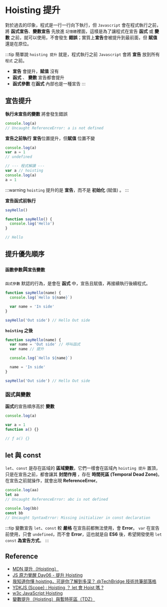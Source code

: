 # Hoisting 提升

對於過去的印象，程式是一行一行向下執行，但 `Javascript` 會在程式執行之前，將 **函式宣告**、**變數宣告** 先放進 `記憶體`裡面，這樣是為了讓程式在宣告 **函式** 或 **變數** 之前，就可以使用，不會發生 **錯誤**；實質上**宣告**會被提升到最前面，但 **賦值** 還是在原位。

:::tip 簡單說
`hoisting 提升` 就是，程式執行之前 `Javascript` 會將 **宣告** 放到所有 `程式` 之前。

- **宣告** 會提升，**賦值** 沒有
- **函式** 、 **變數** 宣告都會提升
- **函式參數** 在**函式** 內部也是一種宣告
  :::

## 宣告提升

**執行未宣告的變數** 將會發生錯誤

```js
console.log(a)
// Uncaught ReferenceError: a is not defined
```

**宣告之前執行** **宣告**位置提升，但**賦值** 位置不變

```js {6}
console.log(a)
var a = 1
// undefined

// --- 程式解讀 ---
var a // hoisting
console.log(a)
a = 1
```

:::warning
`hoisting` 提升的是 **宣告**，而不是 **初始化** (賦值) 。
:::

**宣告函式前執行**

```js
sayHello()

function sayHello() {
  console.log('Hello')
}

// Hello
```

## 提升優先順序

### `函數參數`與`宣告變數`

###

`函式參數` 默認的行為，是會在 **函式** 中，宣告且賦值，再接續執行後續程式。

```js
function sayHello(name) {
  console.log(`Hello ${name}`)

  var name = 'In side'
}

sayHello('Out side') // Hello Out side
```

**`hoisting` 之後**

```js
function sayHello(name) {
  var name = 'Out side' // 呼叫函式
  var name // 提升

  console.log(`Hello ${name}`)

  name = 'In side'
}

sayHello('Out side') // Hello Out side
```

### 函式與變數

**函式**的宣告順序高於 **變數**

```js
console.log(a)

var a = 1
function a() {}

// ƒ a() {}
```

## let 與 const

`let`、`const` 是存在區域的 **區域變數**，它們一樣會在區域內 `hoisting 提升` 置頂，只是在宣告之前，都會讓其 **封閉作用** ，存在 **時間死區 (Temporal Dead Zone)**。在宣告之前就操作，就會出現 **ReferenceError**。

```js
console.log(aa)
let aa
// Uncaught ReferenceError: abc is not defined

console.log(bb)
const bb
// Uncaught SyntaxError: Missing initializer in const declaration
```

:::tip 變數宣告
`let`、`const` 較 **嚴格** 在宣告前都無法使用，會 **Error**。
`var` 在宣告前使用，只會 `undefined`，而不會 **Error**，這也就是自 **ES6** 後，希望開發使用 `let` `const` **為宣告方式**。
:::

## Reference

- [MDN 提升（Hoisting）](https://developer.mozilla.org/zh-TW/docs/Glossary/Hoisting)
- [JS 原力覺醒 Day06 - 提升 Hoisting](https://ithelp.ithome.com.tw/articles/10218457)
- [我知道你懂 hoisting，可是你了解到多深？ @TechBridge 技術共筆部落格](https://blog.techbridge.cc/2018/11/10/javascript-hoisting/)
- [YDKJS (Scope) : Hoisting ？ let 會 Hoist 嗎 ?](https://ithelp.ithome.com.tw/articles/10225604)
- [w3c JavaScript Hoisting](https://www.w3schools.com/js/js_hoisting.asp)
- [變數提升（Hoisting）與暫時死區（TDZ）](https://ithelp.ithome.com.tw/m/articles/10219518)
